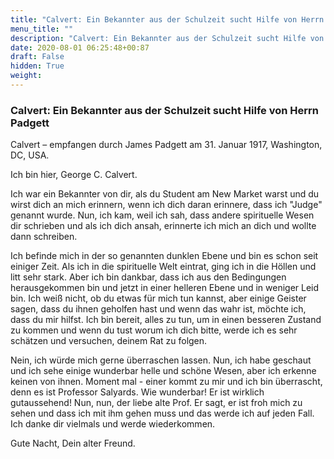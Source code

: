 ```yaml
---
title: "Calvert: Ein Bekannter aus der Schulzeit sucht Hilfe von Herrn Padgett"
menu_title: ""
description: "Calvert: Ein Bekannter aus der Schulzeit sucht Hilfe von Herrn Padgett"
date: 2020-08-01 06:25:48+00:87
draft: False
hidden: True
weight:
---
```

### Calvert: Ein Bekannter aus der Schulzeit sucht Hilfe von Herrn Padgett

Calvert – empfangen durch James Padgett am 31. Januar 1917, Washington, DC, USA.

Ich bin hier, George C. Calvert.

Ich war ein Bekannter von dir, als du Student am New Market warst und du wirst dich an mich erinnern, wenn ich dich daran erinnere, dass ich "Judge" genannt wurde. Nun, ich kam, weil ich sah, dass andere spirituelle Wesen dir schrieben und als ich dich ansah, erinnerte ich mich an dich und wollte dann schreiben.

Ich befinde mich in der so genannten dunklen Ebene und bin es schon seit einiger Zeit. Als ich  in die spirituelle Welt eintrat, ging ich in die Höllen und litt sehr stark. Aber ich bin dankbar, dass ich aus den Bedingungen herausgekommen bin und jetzt in einer helleren Ebene und in weniger Leid bin. Ich weiß nicht, ob du etwas für mich tun kannst, aber einige Geister sagen, dass du ihnen geholfen hast und wenn das wahr ist, möchte ich, dass du mir hilfst. Ich bin bereit, alles zu tun, um in einen besseren Zustand zu kommen und wenn du tust worum ich dich bitte, werde ich es sehr schätzen und versuchen, deinem Rat zu folgen.

Nein, ich würde mich gerne überraschen lassen. Nun, ich habe geschaut und ich sehe einige wunderbar helle und schöne Wesen, aber ich erkenne keinen von ihnen. Moment mal - einer kommt zu mir und ich bin überrascht, denn es ist Professor Salyards. Wie wunderbar! Er ist wirklich gutaussehend! Nun, nun, der liebe alte Prof. Er sagt, er ist froh mich zu sehen und dass ich mit ihm gehen muss und das werde ich auf jeden Fall. Ich danke dir vielmals und werde wiederkommen.

Gute Nacht, Dein alter Freund.
